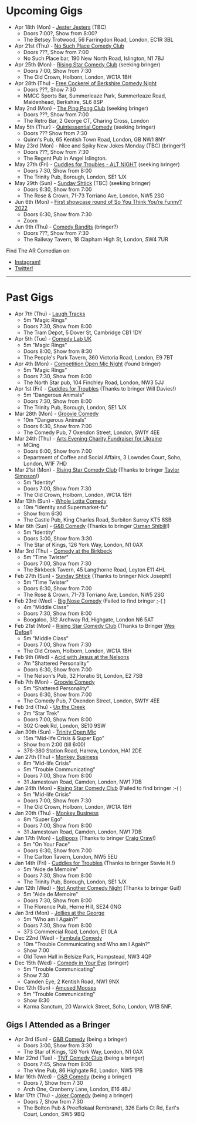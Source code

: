 Upcoming Gigs
=============

* Apr 18th (Mon) - [Jester Jesters](https://www.facebook.com/jjesters) (TBC)
  - Doors 7:00?, Show from 8:00?
  - The Betsey Trotwood, 56 Farringdon Road, London, EC1R 3BL
* Apr 21st (Thu) - [No Such Place Comedy Club](https://nosuchplace.bar/comedy-club/) 
  - Doors ???, Show from 7:00
  - No Such Place bar, 190 New North Road, Islington, N1 7BJ
* Apr 25th (Mon) - [Rising Star Comedy Club](https://www.facebook.com/RisingStarComedy/) (seeking bringer)
  - Doors 7:00, Show from 7:30
  - The Old Crown, Holborn, London, WC1A 1BH
* Apr 28th (Thu) - [Free Cockerel of Berkshire Comedy Night](https://www.facebook.com/NMCCSportsBar)
  - Doors ???, Show 7:30
  - NMCC Sports Bar, Summerleaze Park, Summerleaze Road, Maidenhead, Berkshire, SL6 8SP  
* May 2nd (Mon) - [The Ping Pong Club](https://www.retrobarlondon.co.uk/london) (seeking bringer) 
  - Doors ???, Show from 7:00
  - The Retro Bar, 2 George CT, Charing Cross, London
* May 5th (Thur) - [Quintessential Comedy](https://www.facebook.com/quinntessentialcomedy) (seeking bringer) 
  - Doors ??? Show from 7:30
  - Quinn's Pub, 65 Kentish Town Road, London, GB NW1 8NY
* May 23rd (Mon) - Nice and Spiky New Jokes Monday (TBC) (bringer?)
  - Doors ???, Show from 7:30
  - The Regent Pub in Angel Islington.
* May 27th (Fri) - [Cuddles for Troubles - ALT NIGHT](http://www.facebook.com/CuddlesforTroubles) (seeking bringer)
  - Doors 7:30, Show from 8:00
  - The Trinity Pub, Borough, London, SE1 1JX  
* May 29th (Sun) - [Sunday Shtick](https://www.facebook.com/SundayShtick) (TBC) (seeking bringer) 
  - Doors 6:30, Show from 7:00
  - The Rose & Crown, 71-73 Torriano Ave, London, NW5 2SG
* Jun 6th (Mon) - [First showcase round of So You Think You’re Funny? 2022](https://soyouthinkyourefunny.co.uk/) 
  - Doors 6:30, Show from 7:30
  - Zoom  
* Jun 9th (Thu) - [Comedy Bandits](https://www.facebook.com/comedybandits) (bringer?)
  - Doors ???, Show from 7:30
  - The Railway Tavern, 18 Clapham High St, London, SW4 7UR

Find The AR Comedian on:

* [Instagram!](https://www.instagram.com/tansaku/)
* [Twitter!](https://www.twitter.com/tansakuu/)

----

Past Gigs
=========

* Apr 7th (Thu) - [Laugh Tracks](https://www.facebook.com/laughtracks.comedynight)
  - 5m "Magic Rings"
  - Doors 7:30, Show from 8:00
  - The Tram Depot, 5 Dover St, Cambridge CB1 1DY
* Apr 5th (Tue) - [Comedy Lab UK](http://www.facebook.com/comedylabuk)
  - 5m "Magic Rings"
  - Doors 8:00, Show from 8:30
  - The People's Park Tavern, 360 Victoria Road, London, E9 7BT
* Apr 4th (Mon) - [Competition Open Mic Night](https://giggag.co.uk/gig/competition-open-mic-night-2022-04-0416) (found bringer)
  - 5m "Magic Rings"
  - Doors 7:30, Show from 8:00
  - The North Star pub, 104 Finchley Road, London, NW3 5JJ
* Apr 1st (Fri) - [Cuddles for Troubles](http://www.facebook.com/CuddlesforTroubles) (Thanks to bringer Will Davies!)
  - 5m "Dangerous Animals"
  - Doors 7:30, Show from 8:00
  - The Trinity Pub, Borough, London, SE1 1JX
* Mar 28th (Mon) - [Groovie Comedy](https://www.facebook.com/GroovieComedy)
  - 10m "Dangerous Animals"
  - Doors 6:30, Show from 7:00
  - The Comedy Pub, 7 Oxendon Street, London, SW1Y 4EE
* Mar 24th (Thu) - [Arts Evening Charity Fundraiser for Ukraine](https://www.departmentofcoffee.com/)
  - MCing
  - Doors 6:00, Show from 7:00
  - Department of Coffee and Social Affairs, 3 Lowndes Court, Soho, London, W1F 7HD
* Mar 21st (Mon) - [Rising Star Comedy Club](https://www.facebook.com/RisingStarComedy/) (Thanks to bringer [Taylor Simpson](https://www.instagram.com/taylordsimpson/)!)
  - 5m "Identity"
  - Doors 7:00, Show from 7:30
  - The Old Crown, Holborn, London, WC1A 1BH
* Mar 13th (Sun) - [Whole Lotta Comedy](https://www.facebook.com/wholelottacomedy)
  - 10m "Identity and Supermarket-fu"
  - Show from 6:30
  - The Castle Pub, King Charles Road, Surbiton Surrey KT5 8SB
* Mar 6th (Sun) - [G&B Comedy](https://www.facebook.com/groups/226354827562684) (Thanks to bringer [Osman Shibili](https://www.instagram.com/osmanshibli/)!)
  - 5m "Identity"
  - Doors 3:00, Show from 3:30
  - The Star of Kings, 126 York Way, London, N1 0AX
* Mar 3rd (Thu) - [Comedy at the Birkbeck](https://www.facebook.com/groups/2579005315654413)
  - 5m "Time Twister"
  - Doors 7:00, Show from 7:30
  - The Birkbeck Tavern, 45 Langthorne Road, Leyton E11 4HL
* Feb 27th (Sun) - [Sunday Shtick](https://www.facebook.com/SundayShtick) (Thanks to bringer Nick Joseph!)
  - 5m "Time Twister"
  - Doors 6:30, Show from 7:00
  - The Rose & Crown, 71-73 Torriano Ave, London, NW5 2SG
* Feb 23rd (Wed) - [Big Nose Comedy](https://www.facebook.com/bignosecomedy) (Failed to find bringer ;-( )
  - 4m "Middle Class"
  - Doors 7:30, Show from 8:00
  - Boogaloo, 312 Archway Rd, Highgate, London N6 5AT
* Feb 21st (Mon) - [Rising Star Comedy Club](https://www.facebook.com/RisingStarComedy/) (Thanks to Bringer [Wes Defoe](https://www.instagram.com/wesdefoe/)!)
  - 5m "Middle Class"
  - Doors 7:00, Show from 7:30
  - The Old Crown, Holborn, London, WC1A 1BH
* Feb 9th (Wed) - [Acid with Jesus at the Nelsons](https://www.thenelsonspub.com/)
  - 7m "Shattered Personality"
  - Doors 6:30, Show from 7:00
  - The Nelson's Pub, 32 Horatio St, London, E2 7SB
* Feb 7th (Mon) - [Groovie Comedy](https://www.facebook.com/GroovieComedy)
  - 5m "Shattered Personality"
  - Doors 6:30, Show from 7:00
  - The Comedy Pub, 7 Oxendon Street, London, SW1Y 4EE
* Feb 3rd (Thu) - [Up the Creek](https://up-the-creek.com)
  - 2m "Star Trek"
  - Doors 7:00, Show from 8:00
  - 302 Creek Rd, London, SE10 9SW
* Jan 30th (Sun) - [Trinity Open Mic](https://www.facebook.com/Trinity-Sunday-Sessions-Open-Mic-108196944960106)
  - 15m "Mid-life Crisis & Super Ego"
  - Show from 2:00 (till 6:00)  
  - 378-380 Station Road, Harrow, London, HA1 2DE
* Jan 27th (Thu) - [Monkey Business](http://www.monkeybusinesscomedyclub.co.uk/)
  - 8m "Mid-life Crisis"
  - 5m "Trouble Communicating"
  - Doors 7:00, Show from 8:00
  - 31 Jamestown Road, Camden, London, NW1 7DB
* Jan 24th (Mon) - [Rising Star Comedy Club](https://www.facebook.com/RisingStarComedy/) (Failed to find bringer :-( )
  - 5m "Mid-life Crisis"
  - Doors 7:00, Show from 7:30
  - The Old Crown, Holborn, London, WC1A 1BH
* Jan 20th (Thu) - [Monkey Business](http://www.monkeybusinesscomedyclub.co.uk/)
  - 8m "Super Ego"
  - Doors 7:00, Show from 8:00
  - 31 Jamestown Road, Camden, London, NW1 7DB
* Jan 17th (Mon) - [Lollipops](https://www.facebook.com/lolipopslivecomedy) (Thanks to bringer [Craig Craw](https://www.instagram.com/craigcrawmedy/)!)
  - 5m "On Your Face"
  - Doors 6:30, Show from 7:00
  - The Carlton Tavern, London, NW5 5EU
* Jan 14th (Fri) - [Cuddles for Troubles](http://www.facebook.com/CuddlesforTroubles) (Thanks to bringer Stevie H.!)
  - 5m "Aide de Memoire"
  - Doors 7:30, Show from 8:00
  - The Trinity Pub, Borough, London, SE1 1JX
* Jan 12th (Wed) - [Not Another Comedy Night](https://www.facebook.com/notanothercomedynight/) (Thanks to bringer Gui!)
  - 5m "Aide de Memoire"
  - Doors 7:30, Show from 8:00
  - The Florence Pub, Herne Hill, SE24 0NG
* Jan 3rd (Mon) - [Jollies at the George](https://www.facebook.com/jolliesatthegeorge)
  - 5m "Who am I Again?"
  - Doors 7:30, Show from 8:00
  - 373 Commercial Road, London, E1 0LA
* Dec 22nd (Wed) - [Fambula Comedy](https://www.facebook.com/FambulaComedy/)
  - 10m "Trouble Communicating and Who am I Again?"
  - Show 7:00
  - Old Town Hall in Belsize Park, Hampstead, NW3 4QP
* Dec 15th (Wed) - [Comedy in Your Eye](https://www.facebook.com/comedyinyoureye/) (bringer)
  - 5m "Trouble Communicating"
  - Show 7:30
  - Camden Eye, 2 Kentish Road, NW1 9NX
* Dec 12th (Sun) - [Amused Mooses](https://www.amusedmoose.com)
  - 5m "Trouble Communicating"
  - Show 6:30
  - Karma Sanctum, 20 Warwick Street, Soho, London, W1B 5NF.

Gigs I Attended as a Bringer
------------------------

* Apr 3rd (Sun) - [G&B Comedy](https://www.facebook.com/groups/226354827562684) (being a bringer)
  - Doors 3:00, Show from 3:30
  - The Star of Kings, 126 York Way, London, N1 0AX
* Mar 22nd (Tue) - [TNT Comedy Club](https://www.facebook.com/groups/341746814250) (being a bringer)
  - Doors 7:45, Show from 8:00
  - The Vine Pub, 86 Highgate Rd, London, NW5 1PB
* Mar 16th (Wed) - [G&B Comedy](https://www.facebook.com/groups/226354827562684) (being a bringer)
  - Doors 7, Show from 7:30
  - Arch One, Cranberry Lane, London, E16 4BJ
* Mar 17th (Thu) - [Joker Comedy](https://www.facebook.com/jokercomedyearlscourt) (being a bringer)
  - Doors 7, Show from 7:30
  - The Bolton Pub & Proeflokaal Rembrandt, 326 Earls Ct Rd, Earl's Court, London, SW5 9BQ
